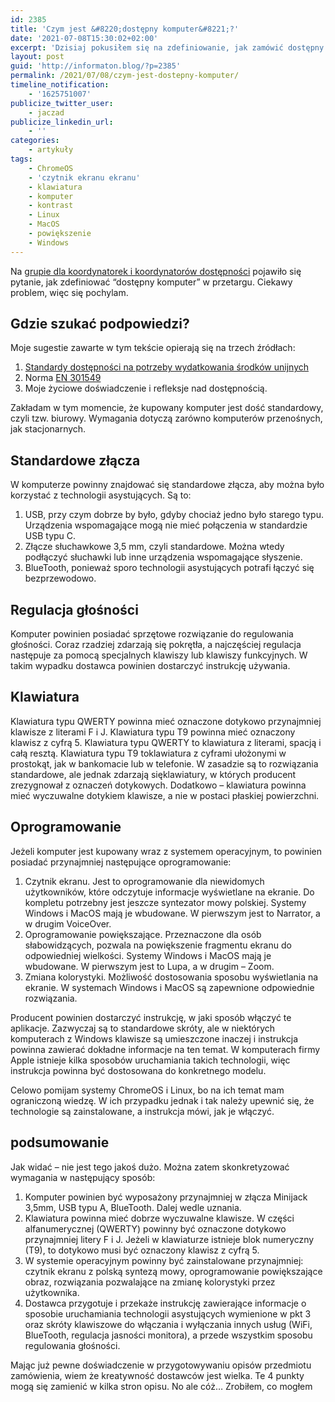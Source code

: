 ```yaml
---
id: 2385
title: 'Czym jest &#8220;dostępny komputer&#8221;?'
date: '2021-07-08T15:30:02+02:00'
excerpt: 'Dzisiaj pokusiłem się na zdefiniowanie, jak zamówić dostępny komputer. Właściwie każdy współczesny komputer można uznać za dostępny, ale trzeba uważać na szczegóły.'
layout: post
guid: 'http://informaton.blog/?p=2385'
permalink: /2021/07/08/czym-jest-dostepny-komputer/
timeline_notification:
    - '1625751007'
publicize_twitter_user:
    - jaczad
publicize_linkedin_url:
    - ''
categories:
    - artykuły
tags:
    - ChromeOS
    - 'czytnik ekranu ekranu'
    - klawiatura
    - komputer
    - kontrast
    - Linux
    - MacOS
    - powiększenie
    - Windows
---
```


Na [grupie dla koordynatorek i koordynatorów dostępności](https://www.facebook.com/groups/forumkoordynatorowdostepnosci) pojawiło się pytanie, jak zdefiniować “dostępny komputer” w przetargu. Ciekawy problem, więc się pochylam.

## Gdzie szukać podpowiedzi?

Moje sugestie zawarte w tym tekście opierają się na trzech źródłach:

1. [Standardy dostępności na potrzeby wydatkowania środków unijnych](https://www.funduszeeuropejskie.gov.pl/media/55002/Zalacznik_nr_2_do_Wytycznych_w_zakresie_rownosci_zatwiedzone_050418.docx)
2. Norma [EN 301549](https://www.etsi.org/deliver/etsi_en/301500_301599/301549/02.01.02_60/en_301549v020102p.pdf)
3. Moje życiowe doświadczenie i refleksje nad dostępnością.

Zakładam w tym momencie, że kupowany komputer jest dość standardowy, czyli tzw. biurowy. Wymagania dotyczą zarówno komputerów przenośnych, jak stacjonarnych.

## Standardowe złącza

W komputerze powinny znajdować się standardowe złącza, aby można było korzystać z technologii asystujących. Są to:

1. USB, przy czym dobrze by było, gdyby chociaż jedno było starego typu. Urządzenia wspomagające mogą nie mieć połączenia w standardzie USB typu C.
2. Złącze słuchawkowe 3,5 mm, czyli standardowe. Można wtedy podłączyć słuchawki lub inne urządzenia wspomagające słyszenie.
3. BlueTooth, ponieważ sporo technologii asystujących potrafi łączyć się bezprzewodowo.

## Regulacja głośności

Komputer powinien posiadać sprzętowe rozwiązanie do regulowania głośności. Coraz rzadziej zdarzają się pokrętła, a najczęściej regulacja następuje za pomocą specjalnych klawiszy lub klawiszy funkcyjnych. W takim wypadku dostawca powinien dostarczyć instrukcję używania.

## Klawiatura

Klawiatura typu QWERTY powinna mieć oznaczone dotykowo przynajmniej klawisze z literami F i J. Klawiatura typu T9 powinna mieć oznaczony klawisz z cyfrą 5. Klawiatura typu QWERTY to klawiatura z literami, spacją i całą resztą. Klawiatura typu T9 toklawiatura z cyframi ułożonymi w prostokąt, jak w bankomacie lub w telefonie. W zasadzie są to rozwiązania standardowe, ale jednak zdarzają sięklawiatury, w których producent zrezygnował z oznaczeń dotykowych. Dodatkowo – klawiatura powinna mieć wyczuwalne dotykiem klawisze, a nie w postaci płaskiej powierzchni.

## Oprogramowanie

Jeżeli komputer jest kupowany wraz z systemem operacyjnym, to powinien posiadać przynajmniej następujące oprogramowanie:

1. Czytnik ekranu. Jest to oprogramowanie dla niewidomych użytkowników, które odczytuje informacje wyświetlane na ekranie. Do kompletu potrzebny jest jeszcze syntezator mowy polskiej. Systemy Windows i MacOS mają je wbudowane. W pierwszym jest to Narrator, a w drugim VoiceOver.
2. Oprogramowanie powiększające. Przeznaczone dla osób słabowidzących, pozwala na powiększenie fragmentu ekranu do odpowiedniej wielkości. Systemy Windows i MacOS mają je wbudowane. W pierwszym jest to Lupa, a w drugim – Zoom.
3. Zmiana kolorystyki. Możliwość dostosowania sposobu wyświetlania na ekranie. W systemach Windows i MacOS są zapewnione odpowiednie rozwiązania.

Producent powinien dostarczyć instrukcję, w jaki sposób włączyć te aplikacje. Zazwyczaj są to standardowe skróty, ale w niektórych komputerach z Windows klawisze są umieszczone inaczej i instrukcja powinna zawierać dokładne informacje na ten temat. W komputerach firmy Apple istnieje kilka sposobów uruchamiania takich technologii, więc instrukcja powinna być dostosowana do konkretnego modelu.

Celowo pomijam systemy ChromeOS i Linux, bo na ich temat mam ograniczoną wiedzę. W ich przypadku jednak i tak należy upewnić się, że technologie są zainstalowane, a instrukcja mówi, jak je włączyć.

## podsumowanie

Jak widać – nie jest tego jakoś dużo. Można zatem skonkretyzować wymagania w następujący sposób:

1. Komputer powinien być wyposażony przynajmniej w złącza Minijack 3,5mm, USB typu A, BlueTooth. Dalej wedle uznania.
2. Klawiatura powinna mieć dobrze wyczuwalne klawisze. W części alfanumerycznej (QWERTY) powinny być oznaczone dotykowo przynajmniej litery F i J. Jeżeli w klawiaturze istnieje blok numeryczny (T9), to dotykowo musi być oznaczony klawisz z cyfrą 5.
3. W systemie operacyjnym powinny być zainstalowane przynajmniej: czytnik ekranu z polską syntezą mowy, oprogramowanie powiększające obraz, rozwiązania pozwalające na zmianę kolorystyki przez użytkownika.
4. Dostawca przygotuje i przekaże instrukcję zawierające informacje o sposobie uruchamiania technologii asystujących wymienione w pkt 3 oraz skróty klawiszowe do włączania i wyłączania innych usług (WiFi, BlueTooth, regulacja jasności monitora), a przede wszystkim sposobu regulowania głośności.

Mając już pewne doświadczenie w przygotowywaniu opisów przedmiotu zamówienia, wiem że kreatywność dostawców jest wielka. Te 4 punkty mogą się zamienić w kilka stron opisu. No ale cóż… Zrobiłem, co mogłem